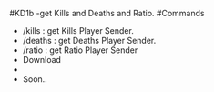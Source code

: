 #KD1b
-get Kills and Deaths and Ratio.
#Commands
- /kills : get Kills Player Sender.
- /deaths : get Deaths Player Sender.
- /ratio : get Ratio Player Sender
- Download
- 
- Soon..
